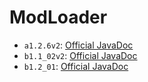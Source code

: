 # ModLoader

* `a1.2.6v2`: [Official JavaDoc](a1.2.6v2/index.html)
* `b1.1_02v2`: [Official JavaDoc](b1.1_02v2/index.html)
* `b1.2_01`: [Official JavaDoc](b1.2_01/index.html)
